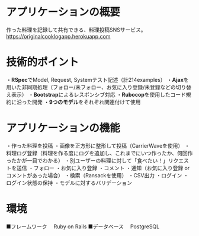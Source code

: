 # アプリケーションの概要
作った料理を記録して共有できる、料理投稿SNSサービス。https://originalcooklogapp.herokuapp.com

# 技術的ポイント
・**RSpec**でModel, Request, Systemテスト記述（計214examples）
・**Ajax**を用いた非同期処理（フォロー/未フォロー、お気に入り登録/未登録などの切り替え表示）
・**Bootstrap**によるレスポンシブ対応
・**Rubocop**を使用したコード規約に沿った開発
・**9つのモデル**をそれぞれ関連付けて使用

# アプリケーションの機能
・作った料理を投稿
・画像を正方形に整形して投稿（CarrierWaveを使用）
・料理ログ登録（料理を作る度にログを追加し、これまでにいつ作ったか、何回作ったかが一目でわかる）
・別ユーザーの料理に対して「食べたい！」リクエストを送信
・フォロー
・お気に入り登録
・コメント
・通知（お気に入り登録 or コメントがあった場合）
・検索（Ransackを使用）
・CSV出力
・ログイン
・ログイン状態の保持
・モデルに対するバリデーション

# 環境
■フレームワーク
　Ruby on Rails
■データベース
　PostgreSQL